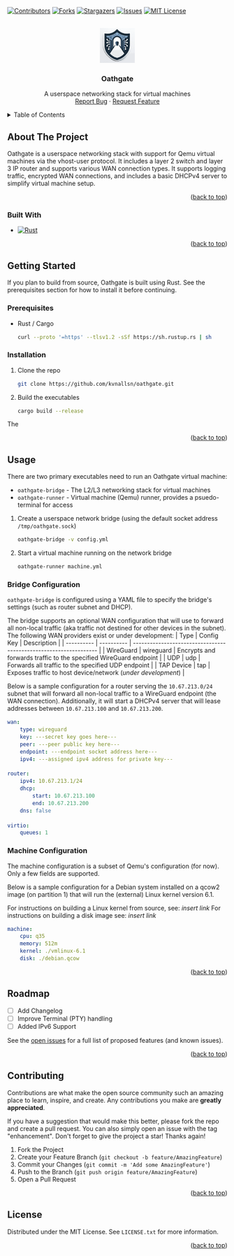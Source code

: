 <a name="readme-top"></a>


<!-- PROJECT SHIELDS -->
<!--
*** I'm using markdown "reference style" links for readability.
*** Reference links are enclosed in brackets [ ] instead of parentheses ( ).
*** See the bottom of this document for the declaration of the reference variables
*** for contributors-url, forks-url, etc. This is an optional, concise syntax you may use.
*** https://www.markdownguide.org/basic-syntax/#reference-style-links
-->
[![Contributors][contributors-shield]][contributors-url]
[![Forks][forks-shield]][forks-url]
[![Stargazers][stars-shield]][stars-url]
[![Issues][issues-shield]][issues-url]
[![MIT License][license-shield]][license-url]

<!-- PROJECT LOGO -->
<br />
<div align="center">
  <img src="images/logo.png" alt="Logo" width="80" height="80">

  <h3 align="center">Oathgate</h3>

  <p align="center">
    A userspace networking stack for virtual machines
    <br />
    <a href="https://github.com/kvnallsn/oathgate/issues/new?labels=bug">Report Bug</a>
    ·
    <a href="https://github.com/kvnallsn/oathgate/issues/new?labels=enhancement">Request Feature</a>
  </p>
</div>



<!-- TABLE OF CONTENTS -->
<details>
  <summary>Table of Contents</summary>
  <ol>
    <li>
      <a href="#about-the-project">About The Project</a>
      <ul>
        <li><a href="#built-with">Built With</a></li>
      </ul>
    </li>
    <li>
      <a href="#getting-started">Getting Started</a>
      <ul>
        <li><a href="#prerequisites">Prerequisites</a></li>
        <li><a href="#installation">Installation</a></li>
      </ul>
    </li>
    <li><a href="#usage">Usage</a></li>
    <li><a href="#roadmap">Roadmap</a></li>
    <li><a href="#contributing">Contributing</a></li>
    <li><a href="#license">License</a></li>
  </ol>
</details>



<!-- ABOUT THE PROJECT -->
## About The Project
Oathgate is a userspace networking stack with support for Qemu virtual machines via the vhost-user protocol.  It includes a layer 2 switch and layer 3 IP router and supports various WAN connection types. It supports logging traffic, encrypted WAN connections, and includes a basic DHCPv4 server to simplify virtual machine setup.

<p align="right">(<a href="#readme-top">back to top</a>)</p>


### Built With

* [![Rust][rust-shield]][rust-url]

<p align="right">(<a href="#readme-top">back to top</a>)</p>


<!-- GETTING STARTED -->
## Getting Started

If you plan to build from source, Oathgate is built using Rust. See the prerequisites section for how to install it before continuing.

### Prerequisites

* Rust / Cargo
  ```sh
  curl --proto '=https' --tlsv1.2 -sSf https://sh.rustup.rs | sh
  ```

### Installation

1. Clone the repo
   ```sh
   git clone https://github.com/kvnallsn/oathgate.git
   ```
2. Build the executables
   ```sh
   cargo build --release
   ```

The 

<p align="right">(<a href="#readme-top">back to top</a>)</p>



<!-- USAGE EXAMPLES -->
## Usage

There are two primary executables need to run an Oathgate virtual machine:
* `oathgate-bridge` - The L2/L3 networking stack for virtual machines
* `oathgate-runner` - Virtual machine (Qemu) runner, provides a psuedo-terminal for access

1. Create a userspace network bridge (using the default socket address `/tmp/oathgate.sock`)
   ```sh
   oathgate-bridge -v config.yml
   ```

2. Start a virtual machine running on the network bridge
   ```sh
   oathgate-runner machine.yml
   ```

### Bridge Configuration

`oathgate-bridge` is configured using a YAML file to specify the bridge's settings (such as router subnet and DHCP).

The bridge supports an optional WAN configuration that will use to forward all non-local traffic (aka traffic not destined for other devices in the subnet).  The following WAN providers exist or under development:
| Type       | Config Key | Description                                                       |
| ---------- | ---------- | ----------------------------------------------------------------- |
| WireGuard  | wireguard  | Encrypts and forwards traffic to the specified WireGuard endpoint |
| UDP        | udp        | Forwards all traffic to the specified UDP endpoint                |
| TAP Device | tap        | Exposes traffic to host device/network (_under development_)      |

Below is a sample configuration for a router serving the `10.67.213.0/24` subnet that will forward all non-local traffic to a WireGuard endpoint (the WAN connection).  Additionally, it will start a DHCPv4 server that will lease addresses between `10.67.213.100` and `10.67.213.200`.

```yaml
wan:
    type: wireguard
    key: ---secret key goes here---
    peer: ---peer public key here---
    endpoint: ---endpoint socket address here---
    ipv4: ---assigned ipv4 address for private key---

router:
    ipv4: 10.67.213.1/24
    dhcp:
        start: 10.67.213.100
        end: 10.67.213.200
    dns: false

virtio:
    queues: 1
```

### Machine Configuration

The machine configuration is a subset of Qemu's configuration (for now). Only a few fields are supported.

Below is a sample configuration for a Debian system installed on a qcow2 image (on partition 1) that will run the (external) Linux kernel version 6.1.

For instructions on building a Linux kernel from source, see: _insert link_
For instructions on building a disk image see: _insert link_

```yaml
machine:
    cpu: q35
    memory: 512m
    kernel: ./vmlinux-6.1
    disk: ./debian.qcow
```

<p align="right">(<a href="#readme-top">back to top</a>)</p>



<!-- ROADMAP -->
## Roadmap

- [ ] Add Changelog
- [ ] Improve Terminal (PTY) handling
- [ ] Added IPv6 Support

See the [open issues](https://github.com/kvnallsn/oathgate/issues) for a full list of proposed features (and known issues).

<p align="right">(<a href="#readme-top">back to top</a>)</p>



<!-- CONTRIBUTING -->
## Contributing

Contributions are what make the open source community such an amazing place to learn, inspire, and create. Any contributions you make are **greatly appreciated**.

If you have a suggestion that would make this better, please fork the repo and create a pull request. You can also simply open an issue with the tag "enhancement".
Don't forget to give the project a star! Thanks again!

1. Fork the Project
2. Create your Feature Branch (`git checkout -b feature/AmazingFeature`)
3. Commit your Changes (`git commit -m 'Add some AmazingFeature'`)
4. Push to the Branch (`git push origin feature/AmazingFeature`)
5. Open a Pull Request

<p align="right">(<a href="#readme-top">back to top</a>)</p>



<!-- LICENSE -->
## License

Distributed under the MIT License. See `LICENSE.txt` for more information.

<p align="right">(<a href="#readme-top">back to top</a>)</p>


<!-- MARKDOWN LINKS & IMAGES -->
<!-- https://www.markdownguide.org/basic-syntax/#reference-style-links -->
[contributors-shield]: https://img.shields.io/github/contributors/kvnallsn/oathgatestyle=for-the-badge
[contributors-url]: https://github.com/kvnallsn/oathgate/graphs/contributors
[forks-shield]: https://img.shields.io/github/forks/kvnallsn/oathgatestyle=for-the-badge
[forks-url]: https://github.com/kvnallsn/oathgate/network/members
[stars-shield]: https://img.shields.io/github/stars/kvnallsn/oathgatestyle=for-the-badge
[stars-url]: https://github.com/kvnallsn/oathgate/stargazers
[issues-shield]: https://img.shields.io/github/issues/kvnallsn/oathgate?style=for-the-badge
[issues-url]: https://github.com/kvnallsn/oathgate/issues
[license-shield]: https://img.shields.io/github/license/kvnallsn/oathgate?style=for-the-badge
[license-url]: https://github.com/kvnallsn/oathgate/blob/master/LICENSE.txt
[rust-shield]: https://img.shields.io/badge/rust-orange?style=for-the-badge&logo=rust&logoColor=white
[rust-url]: https://www.rust-lang.org/
